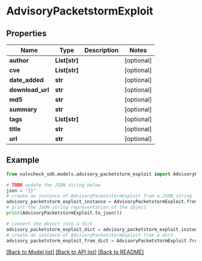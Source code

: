 # AdvisoryPacketstormExploit


## Properties

Name | Type | Description | Notes
------------ | ------------- | ------------- | -------------
**author** | **List[str]** |  | [optional] 
**cve** | **List[str]** |  | [optional] 
**date_added** | **str** |  | [optional] 
**download_url** | **str** |  | [optional] 
**md5** | **str** |  | [optional] 
**summary** | **str** |  | [optional] 
**tags** | **List[str]** |  | [optional] 
**title** | **str** |  | [optional] 
**url** | **str** |  | [optional] 

## Example

```python
from vulncheck_sdk.models.advisory_packetstorm_exploit import AdvisoryPacketstormExploit

# TODO update the JSON string below
json = "{}"
# create an instance of AdvisoryPacketstormExploit from a JSON string
advisory_packetstorm_exploit_instance = AdvisoryPacketstormExploit.from_json(json)
# print the JSON string representation of the object
print(AdvisoryPacketstormExploit.to_json())

# convert the object into a dict
advisory_packetstorm_exploit_dict = advisory_packetstorm_exploit_instance.to_dict()
# create an instance of AdvisoryPacketstormExploit from a dict
advisory_packetstorm_exploit_from_dict = AdvisoryPacketstormExploit.from_dict(advisory_packetstorm_exploit_dict)
```
[[Back to Model list]](../README.md#documentation-for-models) [[Back to API list]](../README.md#documentation-for-api-endpoints) [[Back to README]](../README.md)


